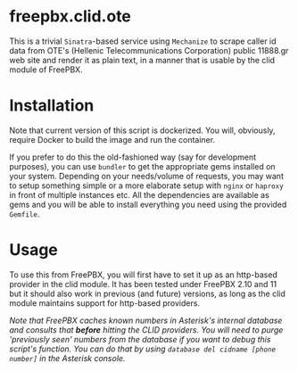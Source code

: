 freepbx.clid.ote
================

This is a trivial `Sinatra`-based service using `Mechanize` to scrape caller id data from OTE's (Hellenic Telecommunications Corporation) public 11888.gr web site and render it as plain text, in a manner that is usable by the clid module of FreePBX.

Installation
============

Note that current version of this script is dockerized. You will, obviously, require Docker to build the image and run the container.

If you prefer to do this the old-fashioned way (say for development purposes), you can use `bundler` to get the appropriate gems installed on your system. Depending on your needs/volume of requests, you may want to setup something simple or a more elaborate setup with `nginx` or `haproxy` in front of multiple instances etc. All the dependencies are available as gems and you will be able to install everything you need using the provided `Gemfile`.

Usage
=====

To use this from FreePBX, you will first have to set it up as an http-based provider in the clid module. It has been tested under FreePBX 2.10 and 11 but it should also work in previous (and future) versions, as long as the clid module maintains support for http-based providers.

_Note that FreePBX caches known numbers in Asterisk's internal database and consults that **before** hitting the CLID providers. You will need to purge 'previously seen' numbers from the database if you want to debug this script's function. You can do that by using `database del cidname [phone number]` in the Asterisk console._
